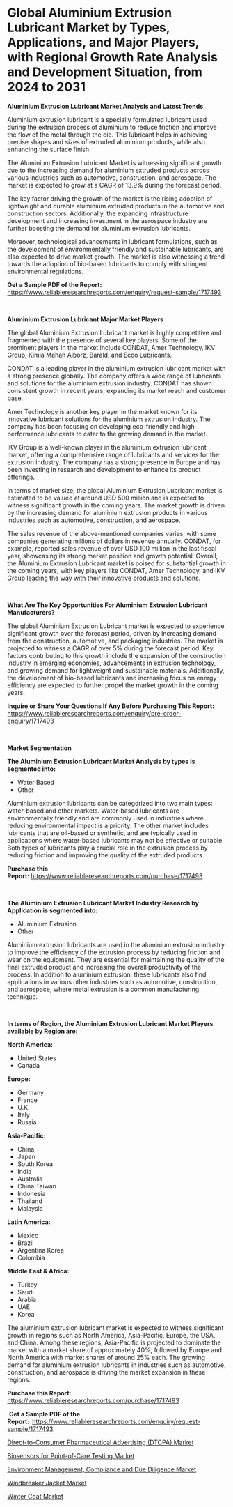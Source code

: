 <p><h1>Global Aluminium Extrusion Lubricant Market by Types, Applications, and Major Players, with Regional Growth Rate Analysis and Development Situation, from 2024 to 2031</h1></p><p><strong>Aluminium Extrusion Lubricant Market Analysis and Latest Trends</strong></p>
<p><p>Aluminium extrusion lubricant is a specially formulated lubricant used during the extrusion process of aluminium to reduce friction and improve the flow of the metal through the die. This lubricant helps in achieving precise shapes and sizes of extruded aluminium products, while also enhancing the surface finish.</p><p>The Aluminium Extrusion Lubricant Market is witnessing significant growth due to the increasing demand for aluminium extruded products across various industries such as automotive, construction, and aerospace. The market is expected to grow at a CAGR of 13.9% during the forecast period.</p><p>The key factor driving the growth of the market is the rising adoption of lightweight and durable aluminium extruded products in the automotive and construction sectors. Additionally, the expanding infrastructure development and increasing investment in the aerospace industry are further boosting the demand for aluminium extrusion lubricants.</p><p>Moreover, technological advancements in lubricant formulations, such as the development of environmentally friendly and sustainable lubricants, are also expected to drive market growth. The market is also witnessing a trend towards the adoption of bio-based lubricants to comply with stringent environmental regulations.</p></p>
<p><strong>Get a Sample PDF of the Report:&nbsp;</strong> <a href="https://www.reliableresearchreports.com/enquiry/request-sample/1717493">https://www.reliableresearchreports.com/enquiry/request-sample/1717493</a></p>
<p>&nbsp;</p>
<p><strong>Aluminium Extrusion Lubricant Major Market Players</strong></p>
<p><p>The global Aluminium Extrusion Lubricant market is highly competitive and fragmented with the presence of several key players. Some of the prominent players in the market include CONDAT, Amer Technology, IKV Group, Kimia Mahan Alborz, Barald, and Ecco Lubricants.</p><p>CONDAT is a leading player in the aluminium extrusion lubricant market with a strong presence globally. The company offers a wide range of lubricants and solutions for the aluminium extrusion industry. CONDAT has shown consistent growth in recent years, expanding its market reach and customer base.</p><p>Amer Technology is another key player in the market known for its innovative lubricant solutions for the aluminium extrusion industry. The company has been focusing on developing eco-friendly and high-performance lubricants to cater to the growing demand in the market.</p><p>IKV Group is a well-known player in the aluminium extrusion lubricant market, offering a comprehensive range of lubricants and services for the extrusion industry. The company has a strong presence in Europe and has been investing in research and development to enhance its product offerings.</p><p>In terms of market size, the global Aluminium Extrusion Lubricant market is estimated to be valued at around USD 500 million and is expected to witness significant growth in the coming years. The market growth is driven by the increasing demand for aluminium extrusion products in various industries such as automotive, construction, and aerospace.</p><p>The sales revenue of the above-mentioned companies varies, with some companies generating millions of dollars in revenue annually. CONDAT, for example, reported sales revenue of over USD 100 million in the last fiscal year, showcasing its strong market position and growth potential. Overall, the Aluminium Extrusion Lubricant market is poised for substantial growth in the coming years, with key players like CONDAT, Amer Technology, and IKV Group leading the way with their innovative products and solutions.</p></p>
<p>&nbsp;</p>
<p><strong>What Are The Key Opportunities For Aluminium Extrusion Lubricant Manufacturers?</strong></p>
<p><p>The global Aluminium Extrusion Lubricant market is expected to experience significant growth over the forecast period, driven by increasing demand from the construction, automotive, and packaging industries. The market is projected to witness a CAGR of over 5% during the forecast period. Key factors contributing to this growth include the expansion of the construction industry in emerging economies, advancements in extrusion technology, and growing demand for lightweight and sustainable materials. Additionally, the development of bio-based lubricants and increasing focus on energy efficiency are expected to further propel the market growth in the coming years.</p></p>
<p><strong>Inquire or Share Your Questions If Any Before Purchasing This Report:</strong> <a href="https://www.reliableresearchreports.com/enquiry/pre-order-enquiry/1717493">https://www.reliableresearchreports.com/enquiry/pre-order-enquiry/1717493</a></p>
<p>&nbsp;</p>
<p><strong>Market Segmentation</strong></p>
<p><strong>The Aluminium Extrusion Lubricant Market Analysis by types is segmented into:</strong></p>
<p><ul><li>Water Based</li><li>Other</li></ul></p>
<p><p>Aluminium extrusion lubricants can be categorized into two main types: water-based and other markets. Water-based lubricants are environmentally friendly and are commonly used in industries where reducing environmental impact is a priority. The other market includes lubricants that are oil-based or synthetic, and are typically used in applications where water-based lubricants may not be effective or suitable. Both types of lubricants play a crucial role in the extrusion process by reducing friction and improving the quality of the extruded products.</p></p>
<p><strong>Purchase this Report:&nbsp;</strong><a href="https://www.reliableresearchreports.com/purchase/1717493">https://www.reliableresearchreports.com/purchase/1717493</a></p>
<p>&nbsp;</p>
<p><strong>The Aluminium Extrusion Lubricant Market Industry Research by Application is segmented into:</strong></p>
<p><ul><li>Aluminium Extrusion</li><li>Other</li></ul></p>
<p><p>Aluminium extrusion lubricants are used in the aluminium extrusion industry to improve the efficiency of the extrusion process by reducing friction and wear on the equipment. They are essential for maintaining the quality of the final extruded product and increasing the overall productivity of the process. In addition to aluminium extrusion, these lubricants also find applications in various other industries such as automotive, construction, and aerospace, where metal extrusion is a common manufacturing technique.</p></p>
<p>&nbsp;</p>
<p><strong>In terms of Region, the Aluminium Extrusion Lubricant Market Players available by Region are:</strong></p>
<p>
    <p> <strong> North America: </strong>
        <ul>
            <li>United States</li>
            <li>Canada</li>
        </ul>
        </p> 
    <p> <strong> Europe: </strong>
        <ul>
            <li>Germany</li>
            <li>France</li>
            <li>U.K.</li>
            <li>Italy</li>
            <li>Russia</li>
        </ul>
        </p> 
    <p> <strong> Asia-Pacific: </strong>
        <ul>
            <li>China</li>
            <li>Japan</li>
            <li>South Korea</li>
            <li>India</li>
            <li>Australia</li>
            <li>China Taiwan</li>
            <li>Indonesia</li>
            <li>Thailand</li>
            <li>Malaysia</li>
        </ul>
        </p> 
    <p> <strong> Latin America: </strong>
        <ul>
            <li>Mexico</li>
            <li>Brazil</li>
            <li>Argentina Korea</li>
            <li>Colombia</li>
        </ul>
        </p> 
    <p> <strong> Middle East & Africa: </strong>
        <ul>
            <li>Turkey</li>
            <li>Saudi</li>
            <li>Arabia</li>
            <li>UAE</li>
            <li>Korea</li>
        </ul>
    </p>
    </p>
<p><p>The aluminium extrusion lubricant market is expected to witness significant growth in regions such as North America, Asia-Pacific, Europe, the USA, and China. Among these regions, Asia-Pacific is projected to dominate the market with a market share of approximately 40%, followed by Europe and North America with market shares of around 25% each. The growing demand for aluminium extrusion lubricants in industries such as automotive, construction, and aerospace is driving the market expansion in these regions.</p></p>
<p><strong>Purchase this Report: </strong><a href="https://www.reliableresearchreports.com/purchase/1717493">https://www.reliableresearchreports.com/purchase/1717493</a></p>
<p>&nbsp;<strong>Get a Sample PDF of the Report:&nbsp;&nbsp;</strong><a href="https://www.reliableresearchreports.com/enquiry/request-sample/1717493">https://www.reliableresearchreports.com/enquiry/request-sample/1717493</a></p>
<p><strong></strong></p>
<p><p><a href="https://medium.com/@mildredlawson1937/direct-to-consumer-pharmaceutical-advertising-dtcpa-market-analysis-and-sze-forecasted-for-period-9f4ba29edbb5">Direct-to-Consumer Pharmaceutical Advertising (DTCPA) Market</a></p><p><a href="https://medium.com/@julianichols11972/biosensors-for-point-of-care-testing-market-insight-market-trends-growth-forecasted-from-2024-to-8e4d4fe0c328">Biosensors for Point-of-Care Testing Market</a></p><p><a href="https://medium.com/@julianichols11972/environment-management-compliance-and-due-diligence-market-the-key-to-successful-business-51853079a3d7">Environment Management, Compliance and Due Diligence Market</a></p><p><a href="https://github.com/jj19131/Market-Research-Report-List-1/blob/main/windbreaker-jacket-market.md">Windbreaker Jacket Market</a></p><p><a href="https://github.com/jodemen/Market-Research-Report-List-1/blob/main/winter-coat-market.md">Winter Coat Market</a></p></p>
